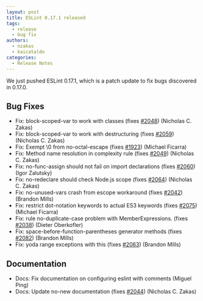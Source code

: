 ```yaml
---
layout: post
title: ESLint 0.17.1 released
tags:
  - release
  - bug fix
authors:
  - nzakas
  - kaicataldo
categories:
  - Release Notes
---
```


We just pushed ESLint 0.17.1, which is a patch update to fix bugs discovered in 0.17.0.

## Bug Fixes

* Fix: block-scoped-var to work with classes (fixes [#2048](https://github.com/eslint/eslint/issues/2048)) (Nicholas C. Zakas)
* Fix: block-scoped-var to work with destructuring (fixes [#2059](https://github.com/eslint/eslint/issues/2059)) (Nicholas C. Zakas)
* Fix: Exempt \0 from no-octal-escape (fixes [#1923](https://github.com/eslint/eslint/issues/1923)) (Michael Ficarra)
* Fix: Method name resolution in complexity rule (fixes [#2049](https://github.com/eslint/eslint/issues/2049)) (Nicholas C. Zakas)
* Fix: no-func-assign should not fail on import declarations (fixes [#2060](https://github.com/eslint/eslint/issues/2060)) (Igor Zalutsky)
* Fix: no-redeclare should check Node.js scope (fixes [#2064](https://github.com/eslint/eslint/issues/2064)) (Nicholas C. Zakas)
* Fix: no-unused-vars crash from escope workaround (fixes [#2042](https://github.com/eslint/eslint/issues/2042)) (Brandon Mills)
* Fix: restrict dot-notation keywords to actual ES3 keywords (fixes [#2075](https://github.com/eslint/eslint/issues/2075)) (Michael Ficarra)
* Fix: rule no-duplicate-case problem with MemberExpressions. (fixes [#2038](https://github.com/eslint/eslint/issues/2038)) (Dieter Oberkofler)
* Fix: space-before-function-parentheses generator methods (fixes [#2082](https://github.com/eslint/eslint/issues/2082)) (Brandon Mills)
* Fix: yoda range exceptions with this (fixes [#2063](https://github.com/eslint/eslint/issues/2063)) (Brandon Mills)

## Documentation

* Docs: Fix documentation on configuring eslint with comments (Miguel Ping)
* Docs: Update no-new documentation (fixes [#2044](https://github.com/eslint/eslint/issues/2044)) (Nicholas C. Zakas)
